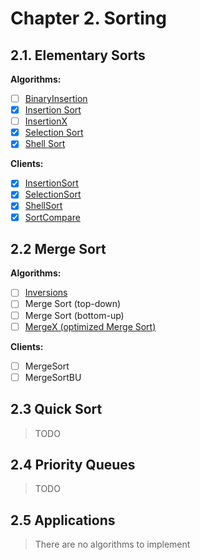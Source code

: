 # Chapter 2. Sorting

## 2.1. Elementary Sorts

**Algorithms:**

- [ ] [BinaryInsertion](https://algs4.cs.princeton.edu/code/edu/princeton/cs/algs4/BinaryInsertion.java.html)
- [x] [Insertion Sort](/js/lib/sorting/insertion-sort.js)
- [ ] [InsertionX](https://algs4.cs.princeton.edu/code/edu/princeton/cs/algs4/InsertionX.java.html)
- [x] [Selection Sort](/js/lib/sorting/selection-sort.js)
- [x] [Shell Sort](/js/lib/sorting/shell-sort.js)

**Clients:**

- [x] [InsertionSort](/bin/InsertionSort)
- [x] [SelectionSort](/bin/SelectionSort)
- [x] [ShellSort](/bin/ShellSort)
- [x] [SortCompare](/bin/SortCompare)

## 2.2 Merge Sort

**Algorithms:**

- [ ] [Inversions](https://algs4.cs.princeton.edu/code/edu/princeton/cs/algs4/Inversions.java.html)
- [ ] Merge Sort (top-down)
- [ ] Merge Sort (bottom-up)
- [ ] [MergeX (optimized Merge Sort)](https://algs4.cs.princeton.edu/code/edu/princeton/cs/algs4/MergeX.java.html)

**Clients:**

- [ ] MergeSort
- [ ] MergeSortBU

## 2.3 Quick Sort

> TODO

## 2.4 Priority Queues
> TODO

## 2.5 Applications

> There are no algorithms to implement
